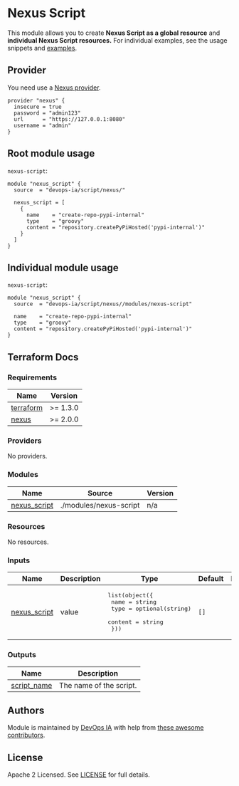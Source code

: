# Nexus Script

This module allows you to create **Nexus Script as a global resource** and **individual Nexus Script resources.** For individual examples, see the usage snippets and [examples](https://github.com/devops-ia/terraform-nexus-script/tree/main/examples).

## Provider
You need use a [Nexus provider](https://registry.terraform.io/providers/datadrivers/nexus/latest/docs).
```hcl
provider "nexus" {
  insecure = true
  password = "admin123"
  url      = "https://127.0.0.1:8080"
  username = "admin"
}
```

## Root module usage
`nexus-script`:

```hcl
module "nexus_script" {
  source  = "devops-ia/script/nexus/"

  nexus_script = [
    {
      name    = "create-repo-pypi-internal"
      type    = "groovy"
      content = "repository.createPyPiHosted('pypi-internal')"
    }
  ]
}
```

## Individual module usage

`nexus-script`:

```hcl
module "nexus_script" {
  source  = "devops-ia/script/nexus//modules/nexus-script"

  name    = "create-repo-pypi-internal"
  type    = "groovy"
  content = "repository.createPyPiHosted('pypi-internal')"
}
```

## Terraform Docs

### Requirements

| Name | Version |
|------|---------|
| <a name="requirement_terraform"></a> [terraform](#requirement\_terraform) | >= 1.3.0 |
| <a name="requirement_nexus"></a> [nexus](#requirement\_nexus) | >= 2.0.0 |

### Providers

No providers.

### Modules

| Name | Source | Version |
|------|--------|---------|
| <a name="module_nexus_script"></a> [nexus\_script](#module\_nexus\_script) | ./modules/nexus-script | n/a |

### Resources

No resources.

### Inputs

| Name | Description | Type | Default | Required |
|------|-------------|------|---------|:--------:|
| <a name="input_nexus_script"></a> [nexus\_script](#input\_nexus\_script) | value | <pre>list(object({<br>    name    = string<br>    type    = optional(string)<br>    content = string<br>  }))</pre> | `[]` | no |

### Outputs

| Name | Description |
|------|-------------|
| <a name="output_script_name"></a> [script\_name](#output\_script\_name) | The name of the script. |

## Authors

Module is maintained by [DevOps IA](https://github.com/devops-ia) with help from [these awesome contributors](https://github.com/devops-ia/terraform-nexus-script/graphs/contributors).

## License

Apache 2 Licensed. See [LICENSE](https://github.com/devops-ia/terraform-nexus-script/blob/main/LICENSE) for full details.

